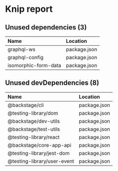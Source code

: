 # Knip report

## Unused dependencies (3)

| Name                 | Location     |
|:---------------------|:-------------|
| graphql-ws           | package.json |
| graphql-config       | package.json |
| isomorphic-form-data | package.json |

## Unused devDependencies (8)

| Name                        | Location     |
|:----------------------------|:-------------|
| @backstage/cli              | package.json |
| @testing-library/dom        | package.json |
| @backstage/dev-utils        | package.json |
| @backstage/test-utils       | package.json |
| @testing-library/react      | package.json |
| @backstage/core-app-api     | package.json |
| @testing-library/jest-dom   | package.json |
| @testing-library/user-event | package.json |

